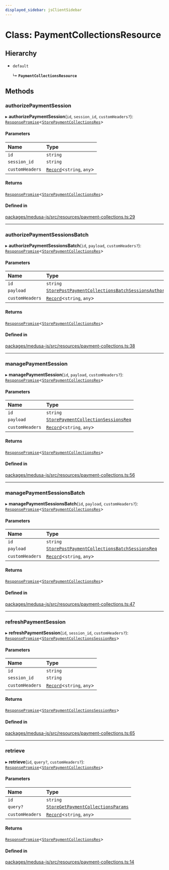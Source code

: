 ```yaml
---
displayed_sidebar: jsClientSidebar
---
```


# Class: PaymentCollectionsResource

## Hierarchy

- `default`

  ↳ **`PaymentCollectionsResource`**

## Methods

### authorizePaymentSession

▸ **authorizePaymentSession**(`id`, `session_id`, `customHeaders?`): [`ResponsePromise`](../modules/internal-12.md#responsepromise)<[`StorePaymentCollectionsRes`](../modules/internal-8.internal.md#storepaymentcollectionsres)\>

#### Parameters

| Name | Type |
| :------ | :------ |
| `id` | `string` |
| `session_id` | `string` |
| `customHeaders` | [`Record`](../modules/internal.md#record)<`string`, `any`\> |

#### Returns

[`ResponsePromise`](../modules/internal-12.md#responsepromise)<[`StorePaymentCollectionsRes`](../modules/internal-8.internal.md#storepaymentcollectionsres)\>

#### Defined in

[packages/medusa-js/src/resources/payment-collections.ts:29](https://github.com/medusajs/medusa/blob/c4ac5e6959/packages/medusa-js/src/resources/payment-collections.ts#L29)

___

### authorizePaymentSessionsBatch

▸ **authorizePaymentSessionsBatch**(`id`, `payload`, `customHeaders?`): [`ResponsePromise`](../modules/internal-12.md#responsepromise)<[`StorePaymentCollectionsRes`](../modules/internal-8.internal.md#storepaymentcollectionsres)\>

#### Parameters

| Name | Type |
| :------ | :------ |
| `id` | `string` |
| `payload` | [`StorePostPaymentCollectionsBatchSessionsAuthorizeReq`](internal-8.internal.StorePostPaymentCollectionsBatchSessionsAuthorizeReq.md) |
| `customHeaders` | [`Record`](../modules/internal.md#record)<`string`, `any`\> |

#### Returns

[`ResponsePromise`](../modules/internal-12.md#responsepromise)<[`StorePaymentCollectionsRes`](../modules/internal-8.internal.md#storepaymentcollectionsres)\>

#### Defined in

[packages/medusa-js/src/resources/payment-collections.ts:38](https://github.com/medusajs/medusa/blob/c4ac5e6959/packages/medusa-js/src/resources/payment-collections.ts#L38)

___

### managePaymentSession

▸ **managePaymentSession**(`id`, `payload`, `customHeaders?`): [`ResponsePromise`](../modules/internal-12.md#responsepromise)<[`StorePaymentCollectionsRes`](../modules/internal-8.internal.md#storepaymentcollectionsres)\>

#### Parameters

| Name | Type |
| :------ | :------ |
| `id` | `string` |
| `payload` | [`StorePaymentCollectionSessionsReq`](internal-8.internal.StorePaymentCollectionSessionsReq.md) |
| `customHeaders` | [`Record`](../modules/internal.md#record)<`string`, `any`\> |

#### Returns

[`ResponsePromise`](../modules/internal-12.md#responsepromise)<[`StorePaymentCollectionsRes`](../modules/internal-8.internal.md#storepaymentcollectionsres)\>

#### Defined in

[packages/medusa-js/src/resources/payment-collections.ts:56](https://github.com/medusajs/medusa/blob/c4ac5e6959/packages/medusa-js/src/resources/payment-collections.ts#L56)

___

### managePaymentSessionsBatch

▸ **managePaymentSessionsBatch**(`id`, `payload`, `customHeaders?`): [`ResponsePromise`](../modules/internal-12.md#responsepromise)<[`StorePaymentCollectionsRes`](../modules/internal-8.internal.md#storepaymentcollectionsres)\>

#### Parameters

| Name | Type |
| :------ | :------ |
| `id` | `string` |
| `payload` | [`StorePostPaymentCollectionsBatchSessionsReq`](internal-8.internal.StorePostPaymentCollectionsBatchSessionsReq.md) |
| `customHeaders` | [`Record`](../modules/internal.md#record)<`string`, `any`\> |

#### Returns

[`ResponsePromise`](../modules/internal-12.md#responsepromise)<[`StorePaymentCollectionsRes`](../modules/internal-8.internal.md#storepaymentcollectionsres)\>

#### Defined in

[packages/medusa-js/src/resources/payment-collections.ts:47](https://github.com/medusajs/medusa/blob/c4ac5e6959/packages/medusa-js/src/resources/payment-collections.ts#L47)

___

### refreshPaymentSession

▸ **refreshPaymentSession**(`id`, `session_id`, `customHeaders?`): [`ResponsePromise`](../modules/internal-12.md#responsepromise)<[`StorePaymentCollectionsSessionRes`](../modules/internal-8.internal.md#storepaymentcollectionssessionres)\>

#### Parameters

| Name | Type |
| :------ | :------ |
| `id` | `string` |
| `session_id` | `string` |
| `customHeaders` | [`Record`](../modules/internal.md#record)<`string`, `any`\> |

#### Returns

[`ResponsePromise`](../modules/internal-12.md#responsepromise)<[`StorePaymentCollectionsSessionRes`](../modules/internal-8.internal.md#storepaymentcollectionssessionres)\>

#### Defined in

[packages/medusa-js/src/resources/payment-collections.ts:65](https://github.com/medusajs/medusa/blob/c4ac5e6959/packages/medusa-js/src/resources/payment-collections.ts#L65)

___

### retrieve

▸ **retrieve**(`id`, `query?`, `customHeaders?`): [`ResponsePromise`](../modules/internal-12.md#responsepromise)<[`StorePaymentCollectionsRes`](../modules/internal-8.internal.md#storepaymentcollectionsres)\>

#### Parameters

| Name | Type |
| :------ | :------ |
| `id` | `string` |
| `query?` | [`StoreGetPaymentCollectionsParams`](internal-8.internal.StoreGetPaymentCollectionsParams.md) |
| `customHeaders` | [`Record`](../modules/internal.md#record)<`string`, `any`\> |

#### Returns

[`ResponsePromise`](../modules/internal-12.md#responsepromise)<[`StorePaymentCollectionsRes`](../modules/internal-8.internal.md#storepaymentcollectionsres)\>

#### Defined in

[packages/medusa-js/src/resources/payment-collections.ts:14](https://github.com/medusajs/medusa/blob/c4ac5e6959/packages/medusa-js/src/resources/payment-collections.ts#L14)
